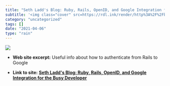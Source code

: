```yaml
---
title: "Seth Ladd's Blog: Ruby, Rails, OpenID, and Google Integration for the Busy Developer"
subtitle: '<img class="cover" src=https://rdl.ink/render/http%3A%2F%2Fblog.sethladd.com%2F2010%2F09%2Fruby-rail...'
category: "uncategorized"
tags: []
date: "2021-04-06"
type: "rain"
---
```

<img class="cover" src=https://rdl.ink/render/http%3A%2F%2Fblog.sethladd.com%2F2010%2F09%2Fruby-rails-openid-and-google.html>



* **Web site excerpt:** Useful info about how to authenticate from Rails to Google

* **Link to site:** **[Seth Ladd's Blog: Ruby, Rails, OpenID, and Google Integration for the Busy Developer](http://blog.sethladd.com/2010/09/ruby-rails-openid-and-google.html)**